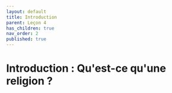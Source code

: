 ```yaml
---
layout: default
title: Introduction
parent: Leçon 4
has_children: true
nav_order: 2
published: true
---
```

# Introduction : Qu'est-ce qu'une religion ?


